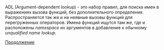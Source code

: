 ADL (Argument-dependent lookup) - это набор правил, для поиска имен в выражениях вызова функций, без дополнительного определения. Распространяется так же и на неявные вызовы функций для перегруженных операторов. Имена функций ищутся там же, где и расположены _namespace_ их аргументов в добавление к обычному _unqualified name lookup._

[Продолжение](https://en.cppreference.com/w/cpp/language/adl)